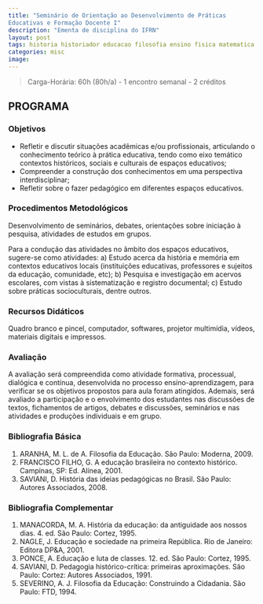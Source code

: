 ```yaml
---
title: "Seminário de Orientação ao Desenvolvimento de Práticas
Educativas e Formação Docente I"
description: "Ementa de disciplina do IFRN"
layout: post
tags: historia historiador educacao filosofia ensino fisica matematica medieval tecnologia razao curso ifrn history metodo cientifico religiao acao
categories: misc
image:
---
```


> Carga-Horária: 60h (80h/a) - 1 encontro semanal - 2 créditos

## PROGRAMA

### Objetivos

- Refletir e discutir situações acadêmicas e/ou profissionais, articulando o conhecimento teórico à prática educativa, tendo como eixo temático contextos históricos, sociais e culturais de espaços educativos;
- Compreender a construção dos conhecimentos em uma perspectiva interdisciplinar;
- Refletir sobre o fazer pedagógico em diferentes espaços educativos.

### Procedimentos Metodológicos

Desenvolvimento de seminários, debates, orientações sobre iniciação à pesquisa, atividades de estudos em grupos.

Para a condução das atividades no âmbito dos espaços educativos, sugere-se como atividades:
a) Estudo acerca da história e memória em contextos educativos locais (instituições educativas, professores e sujeitos da educação, comunidade, etc);
b) Pesquisa e investigação em acervos escolares, com vistas à sistematização e registro documental;
c) Estudo sobre práticas socioculturais, dentre outros.

### Recursos Didáticos

Quadro branco e pincel, computador, softwares, projetor multimídia, vídeos, materiais digitais e impressos.

### Avaliação

A avaliação será compreendida como atividade formativa, processual, dialógica e contínua, desenvolvida no processo ensino-aprendizagem, para verificar se os objetivos propostos para aula foram atingidos. Ademais, será avaliado a participação e o envolvimento dos estudantes nas discussões de textos, fichamentos de artigos, debates e discussões, seminários e nas atividades e produções individuais e em grupo.

### Bibliografia Básica

1. ARANHA, M. L. de A. Filosofia da Educação. São Paulo: Moderna, 2009.
2. FRANCISCO FILHO, G. A educação brasileira no contexto histórico. Campinas, SP: Ed. Alínea, 2001.
3. SAVIANI, D. História das ideias pedagógicas no Brasil. São Paulo: Autores Associados, 2008.

### Bibliografia Complementar

1. MANACORDA, M. A. História da educação: da antiguidade aos nossos dias. 4. ed. São Paulo: Cortez, 1995.
2. NAGLE, J. Educação e sociedade na primeira República. Rio de Janeiro: Editora DP&A, 2001.
3. PONCE, A. Educação e luta de classes. 12. ed. São Paulo: Cortez, 1995.
4. SAVIANI, D. Pedagogia histórico-crítica: primeiras aproximações. São Paulo: Cortez: Autores Associados, 1991.
5. SEVERINO, A. J. Filosofia da Educação: Construindo a Cidadania. São Paulo: FTD, 1994.